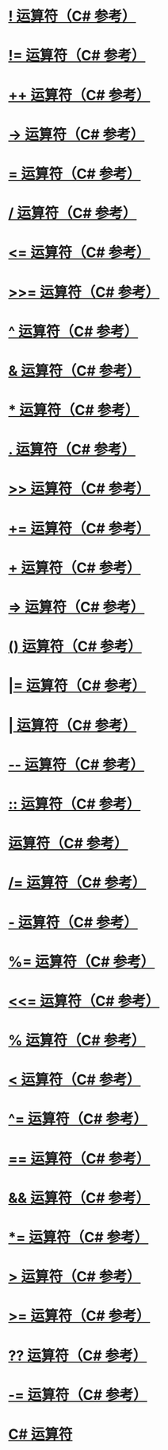 # [! 运算符（C# 参考）](logical-negation-operator.md)
# [!= 运算符（C# 参考）](not-equal-operator.md)
# [++ 运算符（C# 参考）](increment-operator.md)
# [-> 运算符（C# 参考）](dereference-operator.md)
# [= 运算符（C# 参考）](assignment-operator.md)
# [/ 运算符（C# 参考）](division-operator.md)
# [<= 运算符（C# 参考）](less-than-equal-operator.md)
# [>>= 运算符（C# 参考）](right-shift-assignment-operator.md)
# [^ 运算符（C# 参考）](xor-operator.md)
# [& 运算符（C# 参考）](and-operator.md)
# [* 运算符（C# 参考）](multiplication-operator.md)
# [. 运算符（C# 参考）](member-access-operator.md)
# [>> 运算符（C# 参考）](right-shift-operator.md)
# [+= 运算符（C# 参考）](addition-assignment-operator.md)
# [+ 运算符（C# 参考）](addition-operator.md)
# [=> 运算符（C# 参考）](lambda-operator.md)
# [() 运算符（C# 参考）](invocation-operator.md)
# [|= 运算符（C# 参考）](or-assignment-operator.md)
# [| 运算符（C# 参考）](or-operator.md)
# [-- 运算符（C# 参考）](decrement-operator.md)
# [:: 运算符（C# 参考）](namespace-alias-qualifer.md)
# [运算符（C# 参考）](index-operator.md)
# [/= 运算符（C# 参考）](subtraction-assignment-operator.md)
# [- 运算符（C# 参考）](subtraction-operator.md)
# [%= 运算符（C# 参考）](modulus-assignment-operator.md)
# [<<= 运算符（C# 参考）](left-shift-assignment-operator.md)
# [% 运算符（C# 参考）](modulus-operator.md)
# [< 运算符（C# 参考）](less-than-operator.md)
# [^= 运算符（C# 参考）](xor-assignment-operator.md)
# [== 运算符（C# 参考）](equality-comparison-operator.md)
# [&& 运算符（C# 参考）](conditional-and-operator.md)
# [*= 运算符（C# 参考）](multiplication-assignment-operator.md)
# [> 运算符（C# 参考）](greater-than-operator.md)
# [>= 运算符（C# 参考）](greater-than-equal-operator.md)
# [?? 运算符（C# 参考）](null-conditional-operator.md)
# [-= 运算符（C# 参考）](subtraction-assignment-operator-1.md)
# [C# 运算符](index.md)

